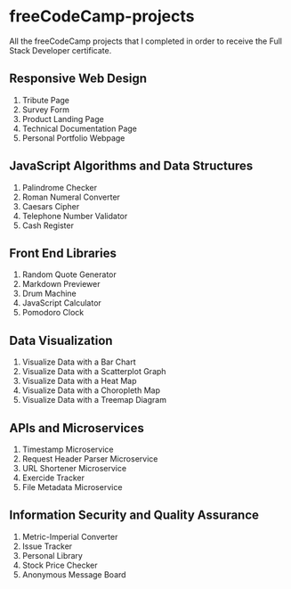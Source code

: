 # freeCodeCamp-projects
All the freeCodeCamp projects that I completed in order to receive the Full Stack Developer certificate.

## Responsive Web Design
1. Tribute Page
2. Survey Form
3. Product Landing Page
4. Technical Documentation Page
5. Personal Portfolio Webpage

## JavaScript Algorithms and Data Structures
1. Palindrome Checker
2. Roman Numeral Converter
3. Caesars Cipher
4. Telephone Number Validator
5. Cash Register

## Front End Libraries
1. Random Quote Generator
2. Markdown Previewer
3. Drum Machine
4. JavaScript Calculator
5. Pomodoro Clock

## Data Visualization
1. Visualize Data with a Bar Chart
2. Visualize Data with a Scatterplot Graph
3. Visualize Data with a Heat Map
4. Visualize Data with a Choropleth Map
5. Visualize Data with a Treemap Diagram

## APIs and Microservices
1. Timestamp Microservice
2. Request Header Parser Microservice
3. URL Shortener Microservice
4. Exercide Tracker
5. File Metadata Microservice

## Information Security and Quality Assurance
1. Metric-Imperial Converter
2. Issue Tracker
3. Personal Library
4. Stock Price Checker
5. Anonymous Message Board
